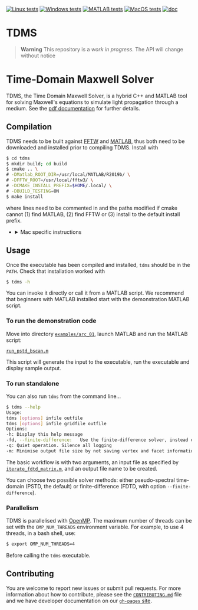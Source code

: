 <!-- \cond -->
<!-- 👆 this comment and the endcond below, tells doxygen to ignore the badges
and title at the top of README.md when building the project page (the title
would be duplicated) everything else in README.md is also the project homepage. -->

[![Linux tests](https://github.com/UCL/TDMS/actions/workflows/linux_tests.yml/badge.svg)](https://github.com/UCL/TDMS/actions/workflows/linux_tests.yml)
[![Windows tests](https://github.com/UCL/TDMS/actions/workflows/windows_tests.yml/badge.svg)](https://github.com/UCL/TDMS/actions/workflows/windows_tests.yml)
[![MATLAB tests](https://github.com/UCL/TDMS/actions/workflows/matlab_tests.yml/badge.svg)](https://github.com/UCL/TDMS/actions/workflows/matlab_tests.yml)
[![MacOS tests](https://github.com/UCL/TDMS/actions/workflows/macos_tests.yml/badge.svg)](https://github.com/UCL/TDMS/actions/workflows/macos_tests.yml)
[![doc](https://img.shields.io/badge/PDF-latest-orange.svg?style=flat)](https://github.com/UCL/TDMS/blob/gh-doc/masterdoc.pdf)
# TDMS

> **Warning**
> This repository is a _work in progress_. The API will change without notice

<!-- \endcond -->

# Time-Domain Maxwell Solver

TDMS, the Time Domain Maxwell Solver, is a hybrid C++ and MATLAB tool for solving
Maxwell's equations to simulate light propagation through a medium. See the
[pdf documentation](https://github.com/UCL/TDMS/blob/gh-doc/masterdoc.pdf) for
further details.


## Compilation

TDMS needs to be built against [FFTW](https://www.fftw.org/) and
[MATLAB](https://www.mathworks.com/products/matlab.html), thus both need to be
downloaded and installed prior to compiling TDMS. Install with

```bash
$ cd tdms
$ mkdir build; cd build
$ cmake .. \
# -DMatlab_ROOT_DIR=/usr/local/MATLAB/R2019b/ \
# -DFFTW_ROOT=/usr/local/fftw3/ \
# -DCMAKE_INSTALL_PREFIX=$HOME/.local/ \
# -DBUILD_TESTING=ON
$ make install
```
where lines need to be commented in and the paths modified if cmake cannot
(1) find MATLAB, (2) find FFTW or (3) install to the default install prefix.

- <details>
    <summary>Mac specific instructions</summary>

    To compile on a Mac an x86 compiler with libraries for OpenMP are required,
    which can be installed using [brew](https://brew.sh/) with `brew install llvm`
    then (optionally) set the following cmake arguments

    ```
    -DCMAKE_CXX_COMPILER=/Users/username/.local/homebrew/opt/llvm/bin/clang++
    -DOMP_ROOT=/Users/username/.local/homebrew/opt/llvm/
    -DCXX_ROOT=/Users/username/.local/homebrew/opt/llvm
    ```

    On an ARM Mac install the x86 version of brew with
    ```bash
    arch -x86_64 zsh
    arch -x86_64 /bin/bash -c "$(curl -fsSL https://raw.githubusercontent.com/Homebrew/install/HEAD/install.sh)"
    arch -x86_64 /usr/local/bin/brew install llvm
    ```
</details>


## Usage

Once the executable has been compiled and installed, `tdms` should be in the `PATH`.
Check that installation worked with

```bash
$ tdms -h
```

You can invoke it directly or call it from a MATLAB script.
We recommend that beginners with MATLAB installed start with the demonstration MATLAB script.

### To run the demonstration code

Move into directory [`examples/arc_01`](./examples/arc_01/),
launch MATLAB and run the MATLAB script:

[`run_pstd_bscan.m`](./examples/arc_01/run_pstd_bscan.m)

This script will generate the input to the executable, run the executable and
display sample output.

### To run standalone

You can also run `tdms` from the command line...

```bash
$ tdms --help
Usage:
tdms [options] infile outfile
tdms [options] infile gridfile outfile
Options:
-h:	Display this help message
-fd, --finite-difference:	Use the finite-difference solver, instead of the pseudo-spectral method.
-q:	Quiet operation. Silence all logging
-m:	Minimise output file size by not saving vertex and facet information
```

The basic workflow is with two arguments, an input file as specified by [`iterate_fdtd_matrix.m`](./tdms/matlab/iteratefdtd_matrix.m), and an output file name to be created.

You can choose two possible solver methods: either pseudo-spectral time-domain (PSTD, the default) or finite-difference (FDTD, with option `--finite-difference`).

### Parallelism

TDMS is parallelised with [OpenMP](https://en.wikipedia.org/wiki/OpenMP). The maximum
number of threads can be set with the `OMP_NUM_THREADS` environment variable.
For example, to use 4 threads, in a bash shell, use:

```bash
$ export OMP_NUM_THREADS=4
```

Before calling the `tdms` executable.

## Contributing

You are welcome to report new issues or submit pull requests.  For more information about how to contribute, please see the [`CONTRIBUTING.md`](./CONTRIBUTING.md) file and we have developer documentation on our [`gh-pages` site](https://github-pages.ucl.ac.uk/TDMS).
